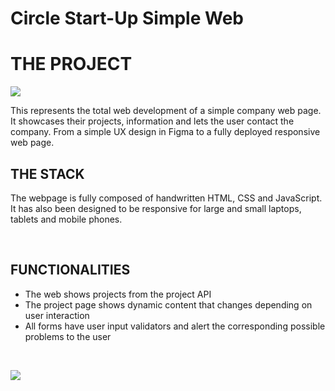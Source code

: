 # Circle Start-Up Simple Web

# THE PROJECT

![](https://media4.giphy.com/media/zOvBKUUEERdNm/giphy.gif?cid=ecf05e47v3rd79ccpmfqt2j4vwivwilicjsepw0si1n3jx28&rid=giphy.gif&ct=g)

This represents the total web development of a simple company web page. It showcases their projects, information and lets the user contact the company.
From a simple UX design in Figma to a fully deployed responsive web page. 


## THE STACK

The webpage is fully composed of handwritten HTML, CSS and JavaScript. It has also been designed to be responsive for large and small laptops, tablets and  mobile phones. 

<br>

## FUNCTIONALITIES

- The web shows projects from the project API 
- The project page shows dynamic content that changes depending on user interaction
- All forms have user input validators and alert the corresponding possible problems to the user

<br>

![](https://media4.giphy.com/media/XnN7miSACMiNZ0jbF6/giphy.gif?cid=ecf05e47algtegfnyj5fz70wsh1gs15wi6mgz9mnfkrp2qfz&rid=giphy.gif&ct=g)

